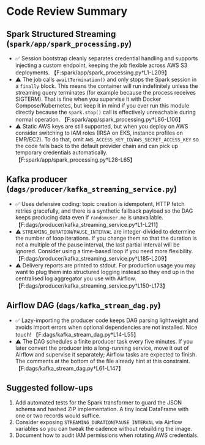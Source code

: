 # Code Review Summary

## Spark Structured Streaming (`spark/app/spark_processing.py`)
- ✅ Session bootstrap cleanly separates credential handling and supports injecting a custom endpoint, keeping the job flexible across AWS S3 deployments. 【F:spark/app/spark_processing.py†L1-L209】
- ⚠️ The job calls `awaitTermination()` and only stops the Spark session in a `finally` block. This means the container will run indefinitely unless the streaming query terminates (for example because the process receives SIGTERM). That is fine when you supervise it with Docker Compose/Kubernetes, but keep it in mind if you ever run this module directly because the `spark.stop()` call is effectively unreachable during normal operation. 【F:spark/app/spark_processing.py†L86-L106】
- ⚠️ Static AWS keys are still supported, but when you deploy on AWS consider switching to IAM roles (IRSA on EKS, instance profiles on EMR/EC2). To do that, omit `AWS_ACCESS_KEY_ID`/`AWS_SECRET_ACCESS_KEY` so the code falls back to the default provider chain and can pick up temporary credentials automatically. 【F:spark/app/spark_processing.py†L28-L65】

## Kafka producer (`dags/producer/kafka_streaming_service.py`)
- ✅ Uses defensive coding: topic creation is idempotent, HTTP fetch retries gracefully, and there is a synthetic fallback payload so the DAG keeps producing data even if `randomuser.me` is unavailable. 【F:dags/producer/kafka_streaming_service.py†L1-L211】
- ⚠️ `STREAMING_DURATION`/`PAUSE_INTERVAL` are integer-divided to determine the number of loop iterations. If you change them so that the duration is not a multiple of the pause interval, the last partial interval will be ignored. Consider using a time-based loop if you need more flexibility. 【F:dags/producer/kafka_streaming_service.py†L185-L209】
- ⚠️ Delivery reports are printed to stdout. For production usage you may want to plug them into structured logging instead so they end up in the centralised log aggregator you use with Airflow. 【F:dags/producer/kafka_streaming_service.py†L150-L173】

## Airflow DAG (`dags/kafka_stream_dag.py`)
- ✅ Lazy-importing the producer code keeps DAG parsing lightweight and avoids import errors when optional dependencies are not installed. Nice touch! 【F:dags/kafka_stream_dag.py†L14-L55】
- ⚠️ The DAG schedules a finite producer task every five minutes. If you later convert the producer into a long-running service, move it out of Airflow and supervise it separately; Airflow tasks are expected to finish. The comments at the bottom of the file already hint at this constraint. 【F:dags/kafka_stream_dag.py†L61-L147】

## Suggested follow-ups
1. Add automated tests for the Spark transformer to guard the JSON schema and hashed ZIP implementation. A tiny local DataFrame with one or two records would suffice.
2. Consider exposing `STREAMING_DURATION`/`PAUSE_INTERVAL` via Airflow variables so you can tweak the cadence without rebuilding the image.
3. Document how to audit IAM permissions when rotating AWS credentials.
